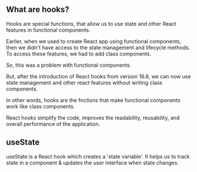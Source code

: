 ## What are hooks?

Hooks are special functions, that allow us to use state and other React features in functional components.

Earlier, when we used to create React app using functional components, then we didn't have access to the state management and lifecycle methods. To access these features, we had to add class components.

So, this was a problem with functional components.

But, after the introduction of React hooks from version 16.8, we can now use state management and other react features without writing class components.

In other words, hooks are the fnctions that make functional components work like class components.

React hooks simplify the code, improves the readability, reusability, and overall performance of the application.

## useState

useState is a React hook which creates a 'state variable'. It helps us to track state in a component & updates the user interface when state changes.
